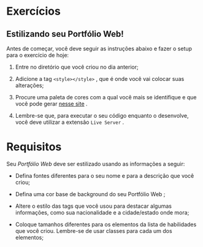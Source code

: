 # Exercícios

## Estilizando seu Portfólio Web!

Antes de começar, você deve seguir as instruções abaixo e fazer o setup para o exercício de hoje:

1. Entre no diretório que você criou no dia anterior;

2. Adicione a tag ```<style></style>``` , que é onde você vai colocar suas alterações;

3. Procure uma paleta de cores com a qual você mais se identifique e que você pode gerar [nesse site](https://coolors.co/) .

4. Lembre-se que, para executar o seu código enquanto o desenvolve, você deve utilizar a extensão ```Live Server``` .

# Requisitos

Seu _Portfólio Web_ deve ser estilizado usando as informações a seguir:

* Defina fontes diferentes para o seu nome e para a descrição que você criou;

* Defina uma cor base de background do seu Portfólio Web ;

* Altere o estilo das tags que você usou para destacar algumas informações, como sua nacionalidade e a cidade/estado onde mora;

* Coloque tamanhos diferentes para os elementos da lista de habilidades que você criou. Lembre-se de usar classes para cada um dos elementos;